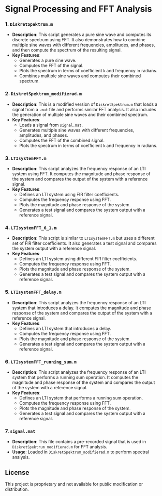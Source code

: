 # Signal Processing and FFT Analysis

### 1. `DiskretSpektrum.m`
- **Description**: This script generates a pure sine wave and computes its discrete spectrum using FFT. It also demonstrates how to combine multiple sine waves with different frequencies, amplitudes, and phases, and then compute the spectrum of the resulting signal.
- **Key Features**:
  - Generates a pure sine wave.
  - Computes the FFT of the signal.
  - Plots the spectrum in terms of coefficient `k` and frequency in radians.
  - Combines multiple sine waves and computes their combined spectrum.

### 2. `DiskretSpektrum_modifierad.m`
- **Description**: This is a modified version of `DiskretSpektrum.m` that loads a signal from a `.mat` file and performs similar FFT analysis. It also includes the generation of multiple sine waves and their combined spectrum.
- **Key Features**:
  - Loads a signal from `signal.mat`.
  - Generates multiple sine waves with different frequencies, amplitudes, and phases.
  - Computes the FFT of the combined signal.
  - Plots the spectrum in terms of coefficient `k` and frequency in radians.

### 3. `LTIsystemFFT.m`
- **Description**: This script analyzes the frequency response of an LTI system using FFT. It computes the magnitude and phase response of the system and compares the output of the system with a reference signal.
- **Key Features**:
  - Defines an LTI system using FIR filter coefficients.
  - Computes the frequency response using FFT.
  - Plots the magnitude and phase response of the system.
  - Generates a test signal and compares the system output with a reference signal.

### 4. `LTIsystemFFT_6_1.m`
- **Description**: This script is similar to `LTIsystemFFT.m` but uses a different set of FIR filter coefficients. It also generates a test signal and compares the system output with a reference signal.
- **Key Features**:
  - Defines an LTI system using different FIR filter coefficients.
  - Computes the frequency response using FFT.
  - Plots the magnitude and phase response of the system.
  - Generates a test signal and compares the system output with a reference signal.

### 5. `LTIsystemFFT_delay.m`
- **Description**: This script analyzes the frequency response of an LTI system that introduces a delay. It computes the magnitude and phase response of the system and compares the output of the system with a reference signal.
- **Key Features**:
  - Defines an LTI system that introduces a delay.
  - Computes the frequency response using FFT.
  - Plots the magnitude and phase response of the system.
  - Generates a test signal and compares the system output with a reference signal.

### 6. `LTIsystemFFT_running_sum.m`
- **Description**: This script analyzes the frequency response of an LTI system that performs a running sum operation. It computes the magnitude and phase response of the system and compares the output of the system with a reference signal.
- **Key Features**:
  - Defines an LTI system that performs a running sum operation.
  - Computes the frequency response using FFT.
  - Plots the magnitude and phase response of the system.
  - Generates a test signal and compares the system output with a reference signal.

### 7. `signal.mat`
- **Description**: This file contains a pre-recorded signal that is used in `DiskretSpektrum_modifierad.m` for FFT analysis.
- **Usage**: Loaded in `DiskretSpektrum_modifierad.m` to perform spectral analysis.

## License
This project is proprietary and not available for public modification or distribution.
